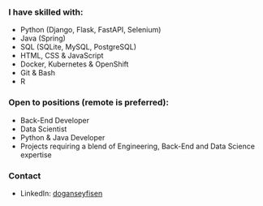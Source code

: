 ### I have skilled with:
- Python (Django, Flask, FastAPI, Selenium)
- Java (Spring)
- SQL (SQLite, MySQL, PostgreSQL)
- HTML, CSS & JavaScript
- Docker, Kubernetes & OpenShift
- Git & Bash
- R

### Open to positions (remote is preferred):
- Back-End Developer
- Data Scientist
- Python & Java Developer
- Projects requiring a blend of Engineering, Back-End and Data Science expertise

### Contact
- LinkedIn: [doganseyfisen](https://www.linkedin.com/in/doganseyfisen/)
